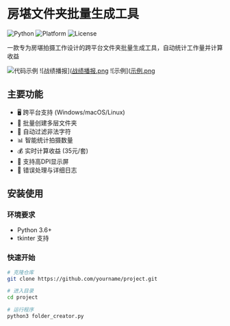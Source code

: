 # 房堪文件夹批量生成工具

![Python](https://img.shields.io/badge/Python-3.6%2B-blue)
![Platform](https://img.shields.io/badge/Platform-Windows%20%7C%20macOS%20%7C%20Linux-green)
![License](https://img.shields.io/badge/License-MIT-orange)

一款专为房堪拍摄工作设计的跨平台文件夹批量生成工具，自动统计工作量并计算收益

<!-- 代码截图 -->
![代码示例]([代码.png](https://github.com/jhihhe/-/blob/main/%E4%BB%A3%E7%A0%81.png)) 
![战绩播报]([战绩播报.png](https://github.com/jhihhe/-/blob/main/%E6%88%98%E7%BB%A9%E6%92%AD%E6%8A%A5.png) 
![示例]([示例.png](https://github.com/jhihhe/-/blob/main/%E7%A4%BA%E4%BE%8B.png) 

## 主要功能

- 🖥️ 跨平台支持 (Windows/macOS/Linux)
- 📂 批量创建多层文件夹
- 🚫 自动过滤非法字符
- 📊 智能统计拍摄数量
- 💰 实时计算收益 (35元/套)
- 🎯 支持高DPI显示屏
- 🚨 错误处理与详细日志

## 安装使用

### 环境要求
- Python 3.6+
- tkinter 支持

### 快速开始
```bash
# 克隆仓库
git clone https://github.com/yourname/project.git

# 进入目录
cd project

# 运行程序
python3 folder_creator.py
